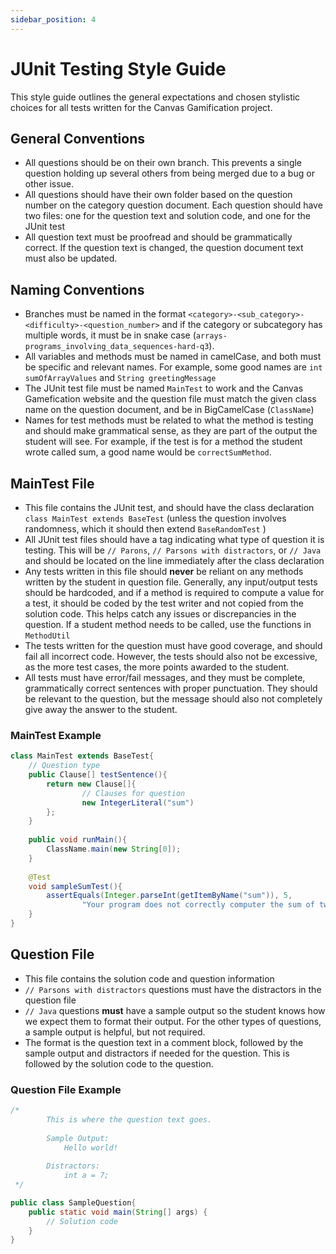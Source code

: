 ```yaml
---
sidebar_position: 4
---
```

# JUnit Testing Style Guide

This style guide outlines the general expectations and chosen stylistic choices for all tests written for the Canvas Gamification project.

## General Conventions

- All questions should be on their own branch. This prevents a single question holding up several others from being merged due to a bug or other issue. 
- All questions should have their own folder based on the question number on the category question document. Each question 
should have two files: one for the question text and solution code, and one for the JUnit test
- All question text must be proofread and should be grammatically correct. If the question text is changed, the question
document text must also be updated. 

## Naming Conventions

- Branches must be named in the format `<category>-<sub_category>-<difficulty>-<question_number>` and if the category or subcategory 
has multiple words, it must be in snake case
  (`arrays-programs_involving_data_sequences-hard-q3`).
- All variables and methods must be named in camelCase, and both must be specific and relevant names. For example, some good
  names are `int sumOfArrayValues` and `String greetingMessage` 
- The JUnit test file must be named `MainTest` to work and the Canvas Gamefication website and the question file must match the given class name on the question document, and
be in BigCamelCase (`ClassName`)
- Names for test methods must be related to what the method is testing and should make grammatical sense, as they are part of the
output the student will see. For example, if the test is for a method the student wrote called sum, a good name would be
`correctSumMethod`.

## MainTest File

- This file contains the JUnit test, and should have the class declaration `class MainTest extends BaseTest` (unless the 
question involves randomness, which it should then extend `BaseRandomTest` )
- All JUnit test files should have a tag indicating what type of question it is testing. This will be `// Parons`,
    `// Parsons with distractors`, or `// Java` and should be located on the line immediately after the class declaration
- Any tests written in this file should **never** be reliant on any methods written by the student in question file. Generally, 
any input/output tests should be hardcoded, and if a method is required to compute a value for a test, it should be 
coded by the test writer and not copied from the solution code. This helps catch any issues or discrepancies in the question.
If a student method needs to be called, use the functions in `MethodUtil`
- The tests written for the question must have good coverage, and should fail all incorrect code. However, the tests should
also not be excessive, as the more test cases, the more points awarded to the student. 
- All tests must have error/fail messages, and they must be complete, grammatically correct sentences with proper punctuation. 
They should be relevant to the question, but the message should also not completely give away the answer to the student.

### MainTest Example

```java
class MainTest extends BaseTest{
    // Question type
    public Clause[] testSentence(){
        return new Clause[]{
                // Clauses for question
                new IntegerLiteral("sum")
        };
    }
    
    public void runMain(){
        ClassName.main(new String[0]);
    }
    
    @Test
    void sampleSumTest(){
        assertEquals(Integer.parseInt(getItemByName("sum")), 5, 
                "Your program does not correctly computer the sum of two numbers.");
    }
}
```

## Question File
- This file contains the solution code and question information
- `// Parsons with distractors` questions must have the distractors in the question file
- `// Java` questions **must** have a sample output so the student knows how we expect them to format their output. For the
  other types of questions, a sample output is helpful, but not required. 
- The format is the question text in a comment block, followed by the sample output and distractors if needed for the question. 
This is followed by the solution code to the question. 

### Question File Example

```java
/*
        This is where the question text goes.
        
        Sample Output: 
            Hello world!
            
        Distractors:
            int a = 7;     
 */

public class SampleQuestion{
    public static void main(String[] args) {
        // Solution code
    }
}
```

